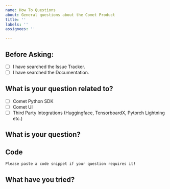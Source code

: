 ```yaml
---
name: How To Questions
about: General questions about the Comet Product
title: ''
labels: ''
assignees: ''

---
```


## Before Asking:   
- [ ] I have searched the Issue Tracker.   
- [ ] I have searched the Documentation.    

<!-- If you still can't find what you need: -->

## What is your question related to?
- [ ] Comet Python SDK
- [ ] Comet UI
- [ ] Third Party Integrations (Huggingface, TensorboardX, Pytorch Lightning etc.)  

## What is your question?

## Code
```
Please paste a code snippet if your question requires it!   
```

## What have you tried?
